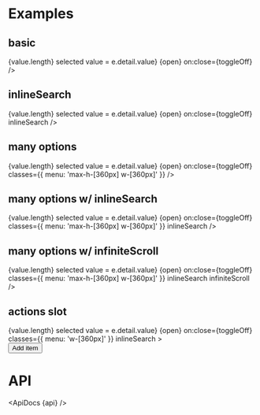 <script>
  import { mdiMagnify, mdiPlus, mdiPencil } from '@mdi/js';

  import api from '$lib/components/MultiSelectMenu.svelte?raw&sveld';
  import ApiDocs from '$lib/components/ApiDocs.svelte';

  import Button from '$lib/components/Button.svelte';
  import Dialog from '$lib/components/Dialog.svelte';
  import Drawer from '$lib/components/Drawer.svelte';
  import Preview from '$lib/components/Preview.svelte';
  import MenuItem from '$lib/components/MenuItem.svelte';
  import Stack from '$lib/components/Stack.svelte';
  import MultiSelectMenu from '$lib/components/MultiSelectMenu.svelte';
  import TextField from '$lib/components/TextField.svelte';
  import Toggle from '$lib/components/Toggle.svelte';
  import ToggleButton from '$lib/components/ToggleButton.svelte';


  import { delay } from '$lib/utils/promise';
  import { cls } from '$lib/utils/styles';

  const options = [
    { name: 'One', value: 1 },
    { name: 'Two', value: 2 },
    { name: 'Three', value: 3 },
    { name: 'Four', value: 4 },
  ];

  const manyOptions = Array.from({ length: 100 }).map((_, i) => ({ name: `${i + 1}`, value: i + 1 }))

  let value = [3];
</script>

<h1>Examples</h1>

<h2>basic</h2>

<Preview>
  <span>
    <ToggleButton let:on={open} let:toggleOff transition={false}>
      {value.length} selected
      <MultiSelectMenu
        {options}
        {value}
        on:change={(e) => value = e.detail.value}
        {open}
        on:close={toggleOff}
      />
    </ToggleButton>
  </span>
</Preview>

<h2>inlineSearch</h2>

<Preview>
  <span>
    <ToggleButton let:on={open} let:toggleOff transition={false}>
      {value.length} selected
      <MultiSelectMenu
        {options}
        {value}
        on:change={(e) => value = e.detail.value}
        {open}
        on:close={toggleOff}
        inlineSearch
      />
    </ToggleButton>
  </span>
</Preview>

<h2>many options</h2>

<Preview>
  <span>
    <ToggleButton let:on={open} let:toggleOff transition={false}>
      {value.length} selected
      <MultiSelectMenu
        options={manyOptions}
        {value}
        on:change={(e) => value = e.detail.value}
        {open}
        on:close={toggleOff}
        classes={{ menu: 'max-h-[360px] w-[360px]' }}
      />
    </ToggleButton>
  </span>
</Preview>

<h2>many options w/ inlineSearch</h2>

<Preview>
  <span>
    <ToggleButton let:on={open} let:toggleOff transition={false}>
      {value.length} selected
      <MultiSelectMenu
        options={manyOptions}
        {value}
        on:change={(e) => value = e.detail.value}
        {open}
        on:close={toggleOff}
        classes={{ menu: 'max-h-[360px] w-[360px]' }}
        inlineSearch
      />
    </ToggleButton>
  </span>
</Preview>

<h2>many options w/ infiniteScroll</h2>

<Preview>
  <span>
    <ToggleButton let:on={open} let:toggleOff transition={false}>
      {value.length} selected
      <MultiSelectMenu
        options={manyOptions}
        {value}
        on:change={(e) => value = e.detail.value}
        {open}
        on:close={toggleOff}
        classes={{ menu: 'max-h-[360px] w-[360px]' }}
        inlineSearch
        infiniteScroll
      />
    </ToggleButton>
  </span>
</Preview>

<h2>actions slot</h2>

<Preview>
  <span>
    <ToggleButton let:on={open} let:toggleOff transition={false}>
      {value.length} selected
      <MultiSelectMenu
        {options}
        {value}
        on:change={(e) => value = e.detail.value}
        {open}
        on:close={toggleOff}
        classes={{ menu: 'w-[360px]' }}
        inlineSearch
      >
        <div slot="actions">
          <Button color="accent" icon={mdiPlus}>Add item</Button>
        </div>
      </MultiSelectMenu>
    </ToggleButton>
  </span>
</Preview>

<h1>API</h1>

<ApiDocs {api} />
